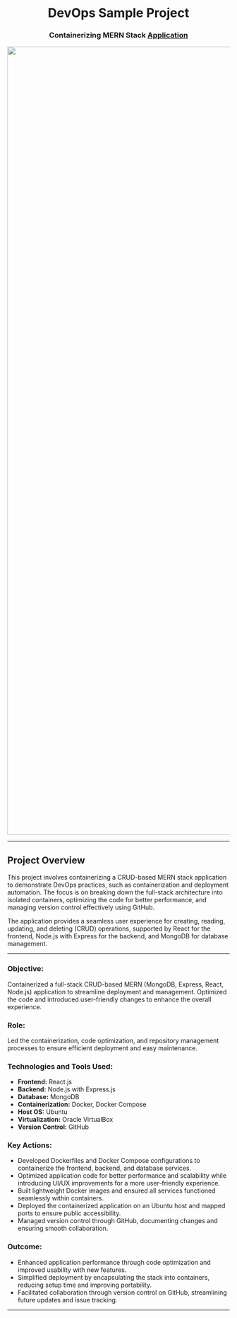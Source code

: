 <div align="center">

# DevOps Sample Project  
### Containerizing MERN Stack [Application](https://www.geeksforgeeks.org/how-to-build-a-basic-crud-app-with-node-js-and-reactjs/) 
<img width="1781" alt="image" src="https://github.com/user-attachments/assets/fb67c2ea-558b-427e-937d-025fdfe91028">

</div>

---

## **Project Overview**  
This project involves containerizing a CRUD-based MERN stack application to demonstrate DevOps practices, such as containerization and deployment automation. The focus is on breaking down the full-stack architecture into isolated containers, optimizing the code for better performance, and managing version control effectively using GitHub.  

The application provides a seamless user experience for creating, reading, updating, and deleting (CRUD) operations, supported by React for the frontend, Node.js with Express for the backend, and MongoDB for database management.

---
### **Objective:** 
Containerized a full-stack CRUD-based MERN (MongoDB, Express, React, Node.js) application to streamline deployment and management. Optimized the code and introduced user-friendly changes to enhance the overall experience.

### **Role:**
Led the containerization, code optimization, and repository management processes to ensure efficient deployment and easy maintenance.

### **Technologies and Tools Used:**  
- **Frontend:** React.js  
- **Backend:** Node.js with Express.js  
- **Database:** MongoDB  
- **Containerization:** Docker, Docker Compose  
- **Host OS:** Ubuntu
- **Virtualization:** Oracle VirtualBox
- **Version Control:** GitHub  

### **Key Actions:**  
- Developed Dockerfiles and Docker Compose configurations to containerize the frontend, backend, and database services.  
- Optimized application code for better performance and scalability while introducing UI/UX improvements for a more user-friendly experience.  
- Built lightweight Docker images and ensured all services functioned seamlessly within containers.  
- Deployed the containerized application on an Ubuntu host and mapped ports to ensure public accessibility.  
- Managed version control through GitHub, documenting changes and ensuring smooth collaboration.  

### **Outcome:** 
- Enhanced application performance through code optimization and improved usability with new features.  
- Simplified deployment by encapsulating the stack into containers, reducing setup time and improving portability.  
- Facilitated collaboration through version control on GitHub, streamlining future updates and issue tracking.

---

